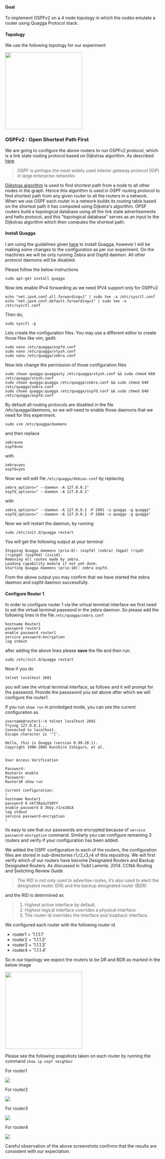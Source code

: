 #### Goal 
To implement OSPFv2 on a 4 node topology in which the nodes emulate a router using Quagga Protocol stack. 

####  Topology 
We use the following topology for our experiment 

<img src="ospftopology.png" height="250">


### OSPFv2 : Open Shortest Path First
We are going to configure the above routers to run OSPFv2 protocol, which is a link state routing protocol based on Dijkstras algorithm. As described [here](https://en.wikipedia.org/wiki/Open_Shortest_Path_First)
> OSPF is perhaps the most widely used interior gateway protocol (IGP) in large enterprise networks.

[Dijkstras algorithm](https://en.wikipedia.org/wiki/Dijkstra%27s_algorithm) is used to find shortest path from a node to all other nodes in the graph. Hence this algorithm is used in OSPF routing protocol to find shortest path from any given router to all the routers in  a network. When we use OSPF each router in a network builds its routing table based on the shortest path it has computed using Dijkstra's algorithm. OPSF routers build a topological database using all the link state advertisements and hello protocol, and this "topological database" serves as an input to the Dijkstras algorithm which then computes the shortest path. 
#### Install Quagga 

I am using the guidelines given [here](https://wiki.ubuntu.com/JonathanFerguson/Quagga) to install Quagga, however I will be making some changes to the configuration as per our experiment. On the machines we will be only running Zebra and Ospfd daemon. All other protocol daemons will be disabled. 

Please follow the below instructions 

    sudo apt-get install quagga 

Now lets enable IPv4 forwarding as we need IPV4 support only for OSPFv2 

    echo "net.ipv4.conf.all.forwarding=1" | sudo tee -a /etc/sysctl.conf 
    echo "net.ipv4.conf.default.forwarding=1" | sudo tee -a /etc/sysctl.conf

Then do, 

    sudo sysctl -p 

Lets create the configuration files. You may use a different editor to create those files like vim, gedit.  

    sudo nano /etc/quagga/ospfd.conf 
    sudo nano /etc/quagga/vtysh.conf 
    sudo nano /etc/quagga/zebra.conf 
    
Now lets change the permission of those configuration files 
    
    sudo chown quagga:quaggavty /etc/quagga/vtysh.conf && sudo chmod 660 /etc/quagga/vtysh.conf 
    sudo chown quagga:quagga /etc/quagga/zebra.conf && sudo chmod 640 /etc/quagga/zebra.conf 
    sudo chown quagga:quagga /etc/quagga/ospfd.conf && sudo chmod 640 /etc/quagga/ospfd.conf

By default all routing protocols are disabled in the file /etc/quagga/daemons, so we will need to enable those daemons that we need for this experiment. 

    sudo vim /etc/quagga/daemons

and then replace 

    zebra=no
    ospfd=no
with 

    zebra=yes
    ospfd=yes
    
Now we will edit file `/etc/quagga/debian.conf` by replacing 

    zebra_options=" --daemon -A 127.0.0.1"
    ospfd_options=" --daemon -A 127.0.0.1"

with

    zebra_options=" --daemon -A 127.0.0.1 -P 2601 -u quagga -g quagga"
    ospfd_options=" --daemon -A 127.0.0.1 -P 2604 -u quagga -g quagga"

Now we will restart the daemon, by running

    sudo /etc/init.d/quagga restart 

You will get the following output at your terminal 

    Stopping Quagga daemons (prio:0): (ospfd) (zebra) (bgpd) (ripd) (ripngd) (ospf6d) (isisd).
    Removing all routes made by zebra.
    Loading capability module if not yet done.
    Starting Quagga daemons (prio:10): zebra ospfd.

From the above output you may confirm that we have started the zebra daemon and ospfd daemon successfully. 


#### Configure Router 1
In order to configure router 1 via the virtual terminal interface we first need to set the virtual terminal password in the zebra daemon. So please add the following lines in the file `/etc/quagga/zebra.conf`
```
hostname Router1
password router1
enable password router1
service password-encryption
log stdout
```

after adding the above lines please **save** the file and then run. 

    sudo /etc/init.d/quagga restart 

Now if you do 

    telnet localhost 2601

you will see the virtual terminal interface, as follows and it will prompt for the password. Provide the passsword you set above after which we will configure the router1. 

If you run `show run` in priviledged mode, you can see the current configuration as 
```
username@router1:~$ telnet localhost 2601
Trying 127.0.0.1...
Connected to localhost.
Escape character is '^]'.

Hello, this is Quagga (version 0.99.20.1).
Copyright 1996-2005 Kunihiro Ishiguro, et al.


User Access Verification

Password: 
Router1> enable
Password: 
Router1# show run

Current configuration:
!
hostname Router1
password 8 nkf3Ra2uYS0YY
enable password 8 3kGy.r3/e2OCA
log stdout
service password-encryption
!
```

Its easy to see that our passwords are encrypted because of `service password-encryption` command. Similarly you can configure remaining 3 routers and verify if your configuration has been added.  


We added the OSPF configuration to each of the routers, the configuration files are stored in sub-directories r1,r2,r3,r4 of this repositroy. We will first verify which of our routers have become Designated Routers and Backup Designated Routers. As discussed in Todd Lammle. 2014. CCNA Routing and Switching Review Guide

> The RID is not only used to advertise routes, it’s also used to elect the designated router
(DR) and the backup designated router (BDR)

and the RID is determined as 

> 	1. Highest active interface by default.
>	2. Highest logical interface overrides a physical interface.
>	3. The router-id overrides the interface and loopback interface.

We configured each router with the following router id 
* router1 = '1.1.1.1'
* router2 = '1.1.1.2'
* router3 = '1.1.1.3'
* router4 = '1.1.1.4'

So in our topology we expect the routers to be DR and BDR as marked in the below image

<img src="ospfDRBDR.png" height="250">

Please see the following snapshots taken on each router by running the command `show ip ospf neighbor`

For router1

<img src="r1Neighbor.png">

For router2

<img src="r2Neighbor.png">

For router3

<img src="r3Neighbor.png">

For router4

<img src="r4Neighbor.png">

Careful observation of the above screenshots confirms that the results are consistent with our expectation. 

